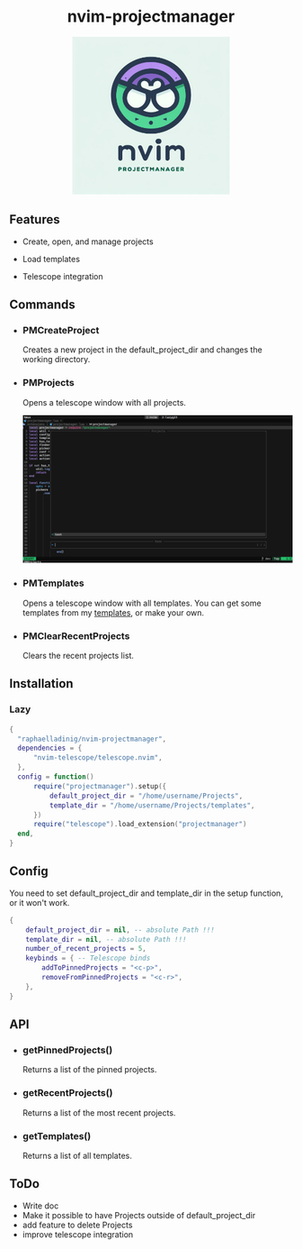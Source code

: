 <div align="center">
<h1>nvim-projectmanager</h1>
<img height="280" src="./assets/logo.jpg" />
</div>

## Features

- Create, open, and manage projects

- Load templates

- Telescope integration

## Commands

- ### PMCreateProject

  Creates a new project in the default_project_dir and changes the working directory.

- ### PMProjects

  Opens a telescope window with all projects.

  ![screenshot](./assets/screenshot-2024-03-08-16-32-36.png)

- ### PMTemplates

  Opens a telescope window with all templates.
  You can get some templates from my [templates](https://github.com/raphaelladinig/templates), or make your own.

- ### PMClearRecentProjects

  Clears the recent projects list.

## Installation

### Lazy

```lua
{
  "raphaelladinig/nvim-projectmanager",
  dependencies = {
      "nvim-telescope/telescope.nvim",
  },
  config = function()
      require("projectmanager").setup({
          default_project_dir = "/home/username/Projects",
          template_dir = "/home/username/Projects/templates",
      })
      require("telescope").load_extension("projectmanager")
  end,
}
```

## Config

You need to set default_project_dir and template_dir in the setup function, or it won't work.

```lua
{
    default_project_dir = nil, -- absolute Path !!!
    template_dir = nil, -- absolute Path !!!
    number_of_recent_projects = 5,
    keybinds = { -- Telescope binds
        addToPinnedProjects = "<c-p>",
        removeFromPinnedProjects = "<c-r>",
    },
}
```

## API

- ### getPinnedProjects()

  Returns a list of the pinned projects.

- ### getRecentProjects()

  Returns a list of the most recent projects.

- ### getTemplates()

  Returns a list of all templates.

## ToDo

- Write doc
- Make it possible to have Projects outside of default_project_dir
- add feature to delete Projects
- improve telescope integration
